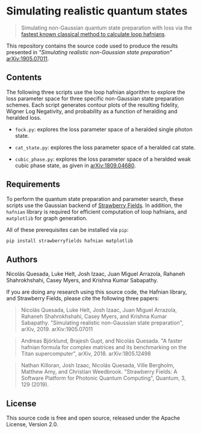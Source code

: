 # Simulating realistic quantum states

> Simulating non-Gaussian quantum state preparation with loss via the [fastest known classical method to calculate loop hafnians](https://github.com/XanaduAI/hafnian).

This repository contains the source code used to produce the results presented in
*"Simulating realistic non-Gaussian state preparation"* [arXiv:1905.07011](https://arxiv.org/abs/1905.07011).

## Contents

The following three scripts use the loop hafnian algorithm to explore the loss
parameter space for three specific non-Gaussian state preparation schemes. Each script generates
contour plots of the resulting fidelity, Wigner Log Negativity, and probability as a function
of heralding and heralded loss.

* `fock.py`: explores the loss parameter space of a heralded single photon state.

* `cat_state.py`: explores the loss parameter space of a heralded cat state.

* `cubic_phase.py`: explores the loss parameter space of a heralded weak cubic phase state,
  as given in [arXiv:1809.04680](https://arxiv.org/abs/1809.04680).


## Requirements

To perform the quantum state preparation and parameter search, these scripts use the
Gaussian backend of [Strawberry Fields](https://github.com/XanaduAI/strawberryfields).
In addition, the `hafnian` library is required for efficient computation of loop hafnians,
and `matplotlib` for graph generation.

All of these prerequisites can be installed via `pip`:

```bash
pip install strawberryfields hafnian matplotlib
```

## Authors

Nicolás Quesada, Luke Helt, Josh Izaac, Juan Miguel Arrazola, Rahaneh Shahrokhshahi,
Casey Myers, and Krishna Kumar Sabapathy.

If you are doing any research using this source code, the Hafnian library, and
Strawberry Fields, please cite the following three papers:

> Nicolás Quesada, Luke Helt, Josh Izaac, Juan Miguel Arrazola, Rahaneh Shahrokhshahi,
Casey Myers, and Krishna Kumar Sabapathy. "Simulating realistic non-Gaussian state preparation",
> arXiv, 2019. arXiv:1905.07011

> Andreas Björklund, Brajesh Gupt, and Nicolás Quesada. "A faster hafnian formula
> for complex matrices and its benchmarking on the Titan supercomputer", arXiv, 2018.
> arXiv:1805.12498

> Nathan Killoran, Josh Izaac, Nicolás Quesada, Ville Bergholm, Matthew Amy, and
> Christian Weedbrook. "Strawberry Fields: A Software Platform for Photonic Quantum Computing",
> Quantum, 3, 129 (2019).

## License

This source code is free and open source, released under the Apache License, Version 2.0.
